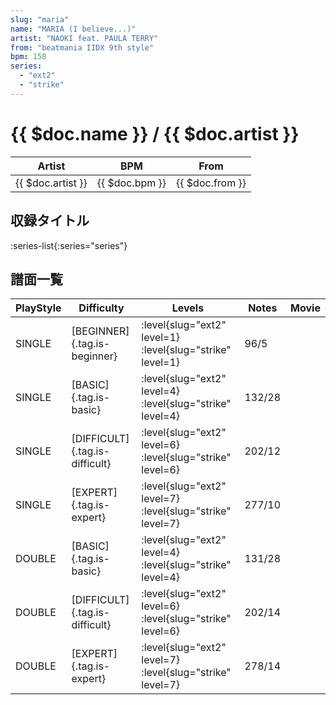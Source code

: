 ```yaml
---
slug: "maria"
name: "MARIA (I believe...)"
artist: "NAOKI feat. PAULA TERRY"
from: "beatmania IIDX 9th style"
bpm: 158
series:
  - "ext2"
  - "strike"
---
```


# {{ $doc.name }} / {{ $doc.artist }}

|Artist|BPM|From|
|------|---|----|
|{{ $doc.artist }}|{{ $doc.bpm }}|{{ $doc.from }}|

## 収録タイトル

:series-list{:series="series"}

## 譜面一覧

|PlayStyle|Difficulty|Levels|Notes|Movie|
|---------|----------|------|-----|-----|
|SINGLE|[BEGINNER]{.tag.is-beginner}|:level{slug="ext2" level=1} :level{slug="strike" level=1}|96/5||
|SINGLE|[BASIC]{.tag.is-basic}|:level{slug="ext2" level=4} :level{slug="strike" level=4}|132/28||
|SINGLE|[DIFFICULT]{.tag.is-difficult}|:level{slug="ext2" level=6} :level{slug="strike" level=6}|202/12||
|SINGLE|[EXPERT]{.tag.is-expert}|:level{slug="ext2" level=7} :level{slug="strike" level=7}|277/10||
|DOUBLE|[BASIC]{.tag.is-basic}|:level{slug="ext2" level=4} :level{slug="strike" level=4}|131/28||
|DOUBLE|[DIFFICULT]{.tag.is-difficult}|:level{slug="ext2" level=6} :level{slug="strike" level=6}|202/14||
|DOUBLE|[EXPERT]{.tag.is-expert}|:level{slug="ext2" level=7} :level{slug="strike" level=7}|278/14||
